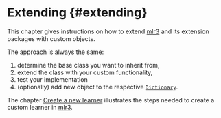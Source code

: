 
# Extending {#extending}

This chapter gives instructions on how to extend [mlr3](https://mlr3.mlr-org.com) and its extension packages with custom objects.

The approach is always the same:

1. determine the base class you want to inherit from,
2. extend the class with your custom functionality,
3. test your implementation
4. (optionally) add new object to the respective [`Dictionary`](https://mlr3misc.mlr-org.com/reference/Dictionary.html).

The chapter [Create a new learner](#extending-learners) illustrates the steps needed to create a custom learner in [mlr3](https://mlr3.mlr-org.com).
